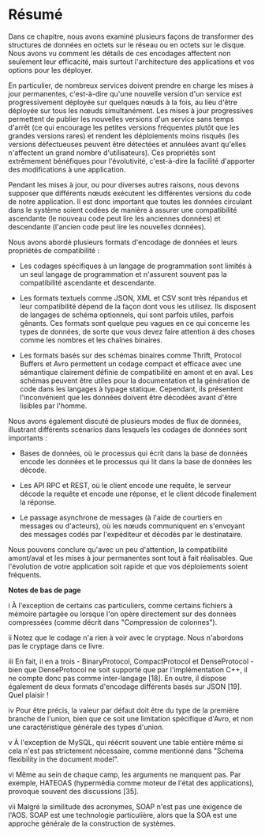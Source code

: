 # Résumé

Dans ce chapitre, nous avons examiné plusieurs façons de transformer des structures de données en octets sur le réseau ou en octets sur le disque. Nous avons vu comment les détails de ces encodages affectent non seulement leur efficacité, mais surtout l'architecture des applications et vos options pour les déployer.

En particulier, de nombreux services doivent prendre en charge les mises à jour permanentes, c'est-à-dire qu'une nouvelle version d'un service est progressivement déployée sur quelques nœuds à la fois, au lieu d'être déployée sur tous les nœuds simultanément. Les mises à jour progressives permettent de publier les nouvelles versions d'un service sans temps d'arrêt (ce qui encourage les petites versions fréquentes plutôt que les grandes versions rares) et rendent les déploiements moins risqués (les versions défectueuses peuvent être détectées et annulées avant qu'elles n'affectent un grand nombre d'utilisateurs). Ces propriétés sont extrêmement bénéfiques pour l'évolutivité, c'est-à-dire la facilité d'apporter des modifications à une application.

Pendant les mises à jour, ou pour diverses autres raisons, nous devons supposer que différents nœuds exécutent les différentes versions du code de notre application. Il est donc important que toutes les données circulant dans le système soient codées de manière à assurer une compatibilité ascendante (le nouveau code peut lire les anciennes données) et descendante (l'ancien code peut lire les nouvelles données).

 Nous avons abordé plusieurs formats d'encodage de données et leurs propriétés de compatibilité :

- Les codages spécifiques à un langage de programmation sont limités à un seul langage de programmation et n'assurent souvent pas la compatibilité ascendante et descendante.

- Les formats textuels comme JSON, XML et CSV sont très répandus et leur compatibilité dépend de la façon dont vous les utilisez. Ils disposent de langages de schéma optionnels, qui sont parfois utiles, parfois gênants. Ces formats sont quelque peu vagues en ce qui concerne les types de données, de sorte que vous devez faire attention à des choses comme les nombres et les chaînes binaires.

- Les formats basés sur des schémas binaires comme Thrift, Protocol Buffers et Avro permettent un codage compact et efficace avec une sémantique clairement définie de compatibilité en amont et en aval. Les schémas peuvent être utiles pour la documentation et la génération de code dans les langages à typage statique. Cependant, ils présentent l'inconvénient que les données doivent être décodées avant d'être lisibles par l'homme.

Nous avons également discuté de plusieurs modes de flux de données, illustrant différents scénarios dans lesquels les codages de données sont importants :

- Bases de données, où le processus qui écrit dans la base de données encode les données et le processus qui lit dans la base de données les décode.

- Les API RPC et REST, où le client encode une requête, le serveur décode la requête et encode une réponse, et le client décode finalement la réponse.

- Le passage asynchrone de messages (à l'aide de courtiers en messages ou d'acteurs), où les nœuds communiquent en s'envoyant des messages codés par l'expéditeur et décodés par le destinataire.

Nous pouvons conclure qu'avec un peu d'attention, la compatibilité amont/aval et les mises à jour permanentes sont tout à fait réalisables. Que l'évolution de votre application soit rapide et que vos déploiements soient fréquents.

**Notes de bas de page**

i À l'exception de certains cas particuliers, comme certains fichiers à mémoire partagée ou lorsque l'on opère directement sur des données compressées (comme décrit dans "Compression de colonnes").

ii Notez que le codage n'a rien à voir avec le cryptage. Nous n'abordons pas le cryptage dans ce livre.

iii En fait, il en a trois - BinaryProtocol, CompactProtocol et DenseProtocol - bien que DenseProtocol ne soit supporté que par l'implémentation C++, il ne compte donc pas comme inter-langage [18]. En outre, il dispose également de deux formats d'encodage différents basés sur JSON [19]. Quel plaisir !

iv Pour être précis, la valeur par défaut doit être du type de la première branche de l'union, bien que ce soit une limitation spécifique d'Avro, et non une caractéristique générale des types d'union.

v À l'exception de MySQL, qui réécrit souvent une table entière même si cela n'est pas strictement nécessaire, comme mentionné dans "Schema flexibility in the document model".

vi Même au sein de chaque camp, les arguments ne manquent pas. Par exemple, HATEOAS (hypermédia comme moteur de l'état des applications), provoque souvent des discussions [35].

vii Malgré la similitude des acronymes, SOAP n'est pas une exigence de l'AOS. SOAP est une technologie particulière, alors que la SOA est une approche générale de la construction de systèmes.

